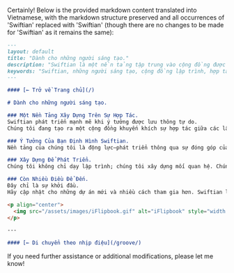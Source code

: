 Certainly! Below is the provided markdown content translated into Vietnamese, with the markdown structure preserved and all occurrences of 'Swiftian' replaced with 'Swiftian' (though there are no changes to be made for 'Swiftian' as it remains the same):

```markdown
---
layout: default
title: "Dành cho những người sáng tạo."
description: "Swiftian là một nền tảng tập trung vào cộng đồng được xây dựng cho những người sáng tạo để phát triển, chia sẻ và đổi mới cùng nhau."
keywords: "Swiftian, những người sáng tạo, cộng đồng lập trình, hợp tác"
---

#### [← Trở về Trang chủ](/)

# Dành cho những người sáng tạo.

### Một Nền Tảng Xây Dựng Trên Sự Hợp Tác.
Swiftian phát triển mạnh mẽ khi ý tưởng được lưu thông tự do.  
Chúng tôi đang tạo ra một cộng đồng khuyến khích sự hợp tác giữa các lập trình viên, nghệ sĩ, nhà thiết kế và người kể chuyện.

### Ý Tưởng Của Bạn Định Hình Swiftian.
Nền tảng của chúng tôi là động lực—phát triển thông qua sự đóng góp của bạn. Dù đó là một tài sản sáng tạo, một câu chuyện mới hay những ý tưởng mới mẻ, sự sáng tạo của bạn giúp định hình hệ sinh thái chung của chúng ta.

### Xây Dựng Để Phát Triển.
Chúng tôi không chỉ dạy lập trình; chúng tôi xây dựng mối quan hệ. Chúng tôi mời những người sáng tạo từ mọi lĩnh vực kết nối, hợp tác và cùng nhau thúc đẩy Swiftian tiến lên.

### Còn Nhiều Điều Để Đến.
Đây chỉ là sự khởi đầu.  
Hãy cập nhật cho những dự án mới và nhiều cách tham gia hơn. Swiftian là của bạn để phát triển.

<p align="center">
  <img src="/assets/images/iFlipbook.gif" alt="iFlipbook" style="width: 100%; max-width: 180px; height: auto;">
</p>

---

#### [← Di chuyển theo nhịp điệu](/groove/)
```

If you need further assistance or additional modifications, please let me know!